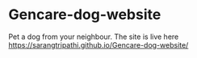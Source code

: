 # Gencare-dog-website
Pet a dog from your neighbour. 
The site is live here https://sarangtripathi.github.io/Gencare-dog-website/
